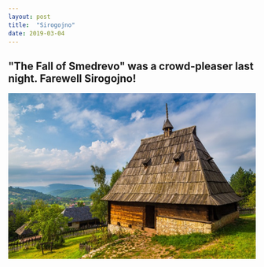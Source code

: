 ```yaml
---
layout: post
title:  "Sirogojno"
date: 2019-03-04
---
```


## "The Fall of Smedrevo" was a crowd-pleaser last night. Farewell Sirogojno!
![alt-text](sirogojno.jpg "Sirogojno")

